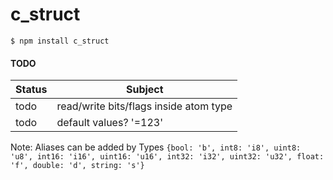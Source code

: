 # c_struct
`$ npm install c_struct`

#### TODO
|Status|Subject|
|------|-------|
|todo|read/write bits/flags inside atom type|
|todo|default values? '=123'|

Note: Aliases can be added by Types `{bool: 'b', int8: 'i8', uint8: 'u8', int16: 'i16', uint16: 'u16', int32: 'i32', uint32: 'u32', float: 'f', double: 'd', string: 's'}`


